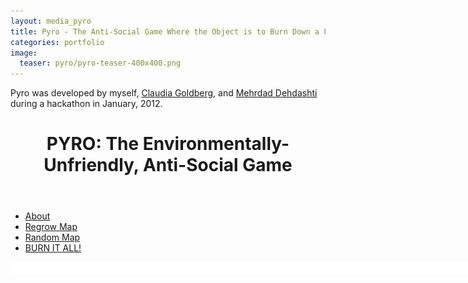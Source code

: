 ```yaml
---
layout: media_pyro
title: Pyro - The Anti-Social Game Where the Object is to Burn Down a Forest
categories: portfolio
image:
  teaser: pyro/pyro-teaser-400x400.png
---
```


Pyro was developed by myself, [Claudia Goldberg](claudiagoldberg.com), and [Mehrdad Dehdashti](http://mdehdashti.com) during a hackathon in January, 2012.

<div id="container">
    <div id="pyro-main" role="main" class="section">
    	<header>
			<h1>PYRO: <span>The Environmentally-Unfriendly, Anti-Social Game</span></h1>
    	</header> <!-- end header -->
    	<aside class="float-left">
    		<ul>
    			<li class="large button" id="about">
    				<a href="#">About</a>
    			</li>
    			<li class="large button" id="regrow">
    				<a href="#">Regrow Map</a>
    			</li>
    			<li class="large button" id="randomize">
    				<a href="#">Random Map</a>
    			</li>
    			<li class="large button" id="burn">
    				<a href="#">BURN IT ALL!</a>
    			</li>
    		</ul>
    	</aside> <!-- end aside -->
		<div id="canvasDiv" class="float-left">
			<canvas id="myCanvas" width="800" height="400"></canvas>
			<div class="progressBar" style="width:800px;height:20px;background:white;">
			  <div class="progressBarMeter" style="width:0px;height:16px;background:red;"></div>
			</div>
        </div>
        <div class="clear"></div>
    </div> <!-- end #main -->
</div> <!-- end #container -->


<div id="hiddenModalContent" class="TB_modal" style="display:none">
    <p>Start a forest fire by clicking on a tree <div style="width:25px;height:25px;overflow:hidden;"><img src="/images/pyro/tree.png"></img></div></p>
    <p>Trees next to water can grow back, watch out for them!</p>
    <p>Strategize and scheme to burn down the forest with the least moves possible</p>
    <p>...or, for instant gratification, take a look at that button on the bottom left.<p>
    <p>Pyro was developed by <a href="http://claudiagoldberg.com/">Claudia Goldberg</a>, <a href="http://jonvolkmar.com">Jon Volkmar</a>, and <a href="http://mdehdashti.com">Mehrdad Dehdashti</a></p>
    <p>Copyright 2012</p>  
  	<div class="modal button">
  		<a href="#" type="submit" id="Login" onClick="tb_remove()">Okay</a>
  	</div> <!-- end .modal.button -->
  </div>
</div> <!-- end #hiddenModalContent --> 